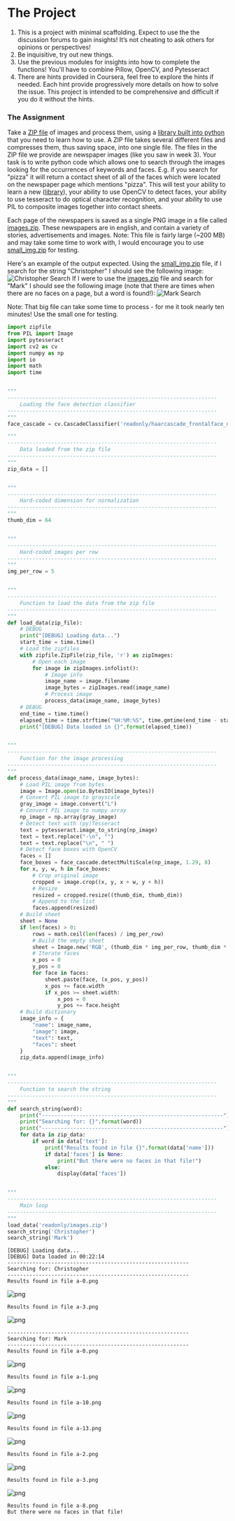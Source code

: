 
# The Project #
1. This is a project with minimal scaffolding. Expect to use the the discussion forums to gain insights! It’s not cheating to ask others for opinions or perspectives!
2. Be inquisitive, try out new things.
3. Use the previous modules for insights into how to complete the functions! You'll have to combine Pillow, OpenCV, and Pytesseract
4. There are hints provided in Coursera, feel free to explore the hints if needed. Each hint provide progressively more details on how to solve the issue. This project is intended to be comprehensive and difficult if you do it without the hints.

### The Assignment ###
Take a [ZIP file](https://en.wikipedia.org/wiki/Zip_(file_format)) of images and process them, using a [library built into python](https://docs.python.org/3/library/zipfile.html) that you need to learn how to use. A ZIP file takes several different files and compresses them, thus saving space, into one single file. The files in the ZIP file we provide are newspaper images (like you saw in week 3). Your task is to write python code which allows one to search through the images looking for the occurrences of keywords and faces. E.g. if you search for "pizza" it will return a contact sheet of all of the faces which were located on the newspaper page which mentions "pizza". This will test your ability to learn a new ([library](https://docs.python.org/3/library/zipfile.html)), your ability to use OpenCV to detect faces, your ability to use tesseract to do optical character recognition, and your ability to use PIL to composite images together into contact sheets.

Each page of the newspapers is saved as a single PNG image in a file called [images.zip](./readonly/images.zip). These newspapers are in english, and contain a variety of stories, advertisements and images. Note: This file is fairly large (~200 MB) and may take some time to work with, I would encourage you to use [small_img.zip](./readonly/small_img.zip) for testing.

Here's an example of the output expected. Using the [small_img.zip](./readonly/small_img.zip) file, if I search for the string "Christopher" I should see the following image:
![Christopher Search](./readonly/small_project.png)
If I were to use the [images.zip](./readonly/images.zip) file and search for "Mark" I should see the following image (note that there are times when there are no faces on a page, but a word is found!):
![Mark Search](./readonly/large_project.png)

Note: That big file can take some time to process - for me it took nearly ten minutes! Use the small one for testing.


```python
import zipfile
from PIL import Image
import pytesseract
import cv2 as cv
import numpy as np
import io
import math
import time


"""
-------------------------------------------------------------------
    Loading the face detection classifier
-------------------------------------------------------------------
"""
face_cascade = cv.CascadeClassifier('readonly/haarcascade_frontalface_default.xml')

"""
-------------------------------------------------------------------
    Data loaded from the zip file
-------------------------------------------------------------------
"""
zip_data = []


"""
-------------------------------------------------------------------
    Hard-coded dimension for normalization
-------------------------------------------------------------------
"""
thumb_dim = 64


"""
-------------------------------------------------------------------
    Hard-coded images per row
-------------------------------------------------------------------
"""
img_per_row = 5


"""
-------------------------------------------------------------------
    Function to load the data from the zip file
-------------------------------------------------------------------
"""
def load_data(zip_file):
    # DEBUG
    print("[DEBUG] Loading data...")
    start_time = time.time()
    # Load the zipfiles
    with zipfile.ZipFile(zip_file, 'r') as zipImages:
        # Open each image
        for image in zipImages.infolist():
            # Image info
            image_name = image.filename
            image_bytes = zipImages.read(image_name)
            # Process image
            process_data(image_name, image_bytes)            
    # DEBUG
    end_time = time.time()
    elapsed_time = time.strftime("%H:%M:%S", time.gmtime(end_time - start_time))
    print("[DEBUG] Data loaded in {}".format(elapsed_time))


"""
-------------------------------------------------------------------
    Function for the image processing
-------------------------------------------------------------------
"""
def process_data(image_name, image_bytes):
    # Load PIL image from bytes
    image = Image.open(io.BytesIO(image_bytes))
    # Convert PIL image to grayscale
    gray_image = image.convert("L")
    # Convert PIL image to numpy array
    np_image = np.array(gray_image)
    # Detect text with (py)Tesseract
    text = pytesseract.image_to_string(np_image)
    text = text.replace("-\n", "")
    text = text.replace("\n", " ")
    # Detect face boxes with OpenCV
    faces = []
    face_boxes = face_cascade.detectMultiScale(np_image, 1.29, 8)
    for x, y, w, h in face_boxes:
        # Crop original image
        cropped = image.crop((x, y, x + w, y + h))
        # Resize
        resized = cropped.resize((thumb_dim, thumb_dim))
        # Append to the list
        faces.append(resized)
    # Build sheet
    sheet = None
    if len(faces) > 0:
        rows = math.ceil(len(faces) / img_per_row)
        # Build the empty sheet
        sheet = Image.new('RGB', (thumb_dim * img_per_row, thumb_dim * rows))
        # Iterate faces
        x_pos = 0
        y_pos = 0
        for face in faces:
            sheet.paste(face, (x_pos, y_pos))
            x_pos += face.width
            if x_pos >= sheet.width:
                x_pos = 0
                y_pos += face.height
    # Build dictionary
    image_info = { 
        "name": image_name,
        "image": image,
        "text": text,
        "faces": sheet
    }
    zip_data.append(image_info)


"""
-------------------------------------------------------------------
    Function to search the string
-------------------------------------------------------------------
"""
def search_string(word):
    print("----------------------------------------------------------")
    print("Searching for: {}".format(word))
    print("----------------------------------------------------------")
    for data in zip_data:
        if word in data['text']:
            print("Results found in file {}".format(data['name']))
            if data['faces'] is None:
                print("But there were no faces in that file!")
            else:
                display(data['faces'])


"""
-------------------------------------------------------------------
    Main loop
-------------------------------------------------------------------
"""
load_data('readonly/images.zip')
search_string('Christopher')
search_string('Mark')


```

    [DEBUG] Loading data...
    [DEBUG] Data loaded in 00:22:14
    ----------------------------------------------------------
    Searching for: Christopher
    ----------------------------------------------------------
    Results found in file a-0.png



![png](output_1_1.png)


    Results found in file a-3.png



![png](output_1_3.png)


    ----------------------------------------------------------
    Searching for: Mark
    ----------------------------------------------------------
    Results found in file a-0.png



![png](output_1_5.png)


    Results found in file a-1.png



![png](output_1_7.png)


    Results found in file a-10.png



![png](output_1_9.png)


    Results found in file a-13.png



![png](output_1_11.png)


    Results found in file a-2.png



![png](output_1_13.png)


    Results found in file a-3.png



![png](output_1_15.png)


    Results found in file a-8.png
    But there were no faces in that file!

